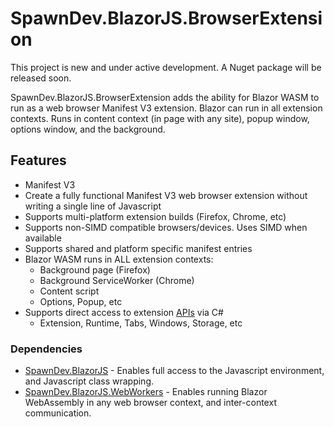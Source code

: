 
# SpawnDev.BlazorJS.BrowserExtension

This project is new and under active development. A Nuget package will be released soon.

SpawnDev.BlazorJS.BrowserExtension adds the ability for Blazor WASM to run as a web browser Manifest V3 extension. Blazor can run in all extension contexts. Runs in content context (in page with any site), popup window, options window, and the background.

## Features
- Manifest V3
- Create a fully functional Manifest V3 web browser extension without writing a single line of Javascript
- Supports multi-platform extension builds (Firefox, Chrome, etc)
- Supports non-SIMD compatible browsers/devices. Uses SIMD when available
- Supports shared and platform specific manifest entries
- Blazor WASM runs in ALL extension contexts: 
  - Background page (Firefox)
  - Background ServiceWorker (Chrome)
  - Content script
  - Options, Popup, etc
- Supports direct access to extension [APIs](https://developer.chrome.com/docs/extensions/reference/api) via C#
  - Extension, Runtime, Tabs, Windows, Storage, etc


### Dependencies
- [SpawnDev.BlazorJS](https://github.com/LostBeard/SpawnDev.BlazorJS) - Enables full access to the Javascript environment, and Javascript class wrapping.
- [SpawnDev.BlazorJS.WebWorkers](https://github.com/LostBeard/SpawnDev.BlazorJS.WebWorkers) - Enables running Blazor WebAssembly in any web browser context, and inter-context communication.


